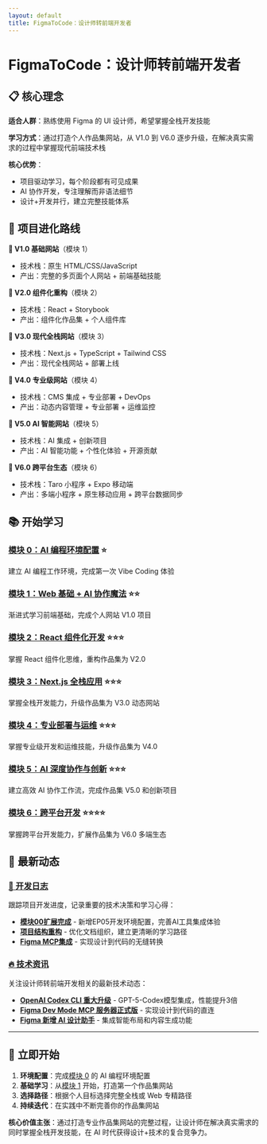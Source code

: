 ```yaml
---
layout: default
title: FigmaToCode：设计师转前端开发者
---
```


# FigmaToCode：设计师转前端开发者

## 📋 核心理念

**适合人群**：熟练使用 Figma 的 UI 设计师，希望掌握全栈开发技能

**学习方式**：通过打造个人作品集网站，从 V1.0 到 V6.0 逐步升级，在解决真实需求的过程中掌握现代前端技术栈

**核心优势**：
- 项目驱动学习，每个阶段都有可见成果
- AI 协作开发，专注理解而非语法细节
- 设计+开发并行，建立完整技能体系

## 🎯 项目进化路线

**🌱 V1.0 基础网站**（模块 1）
- 技术栈：原生 HTML/CSS/JavaScript
- 产出：完整的多页面个人网站 + 前端基础技能

**🚀 V2.0 组件化重构**（模块 2）
- 技术栈：React + Storybook
- 产出：组件化作品集 + 个人组件库

**💎 V3.0 现代全栈网站**（模块 3）
- 技术栈：Next.js + TypeScript + Tailwind CSS
- 产出：现代全栈网站 + 部署上线

**🎨 V4.0 专业级网站**（模块 4）
- 技术栈：CMS 集成 + 专业部署 + DevOps
- 产出：动态内容管理 + 专业部署 + 运维监控

**🤖 V5.0 AI 智能网站**（模块 5）
- 技术栈：AI 集成 + 创新项目
- 产出：AI 智能功能 + 个性化体验 + 开源贡献

**📱 V6.0 跨平台生态**（模块 6）
- 技术栈：Taro 小程序 + Expo 移动端
- 产出：多端小程序 + 原生移动应用 + 跨平台数据同步

## 📚 开始学习

### [模块 0：AI 编程环境配置](modules/00-ai-setup/) ⭐
建立 AI 编程工作环境，完成第一次 Vibe Coding 体验

### [模块 1：Web 基础 + AI 协作魔法](modules/01-web-basics/) ⭐⭐
渐进式学习前端基础，完成个人网站 V1.0 项目

### [模块 2：React 组件化开发](modules/02-react-development/) ⭐⭐⭐
掌握 React 组件化思维，重构作品集为 V2.0

### [模块 3：Next.js 全栈应用](modules/03-nextjs-fullstack/) ⭐⭐⭐
掌握全栈开发能力，升级作品集为 V3.0 动态网站

### [模块 4：专业部署与运维](modules/04-professional-deployment/) ⭐⭐⭐
掌握专业级开发和运维技能，升级作品集为 V4.0

### [模块 5：AI 深度协作与创新](modules/05-ai-innovation/) ⭐⭐⭐
建立高效 AI 协作工作流，完成作品集 V5.0 和创新项目

### [模块 6：跨平台开发](modules/06-cross-platform/) ⭐⭐⭐⭐
掌握跨平台开发能力，扩展作品集为 V6.0 多端生态

## 📰 最新动态

### [📝 开发日志](devlog/)
跟踪项目开发进度，记录重要的技术决策和学习心得：

- **[模块00扩展完成](devlog/2025-01-15-module00-expansion/)** - 新增EP05开发环境配置，完善AI工具集成体验
- **[项目结构重构](devlog/2025-01-15-project-restructure/)** - 优化文档组织，建立更清晰的学习路径
- **[Figma MCP集成](devlog/2025-01-12-figma-mcp-integration/)** - 实现设计到代码的无缝转换

### [🔥 技术资讯](news/)
关注设计师转前端开发相关的最新技术动态：

- **[OpenAI Codex CLI 重大升级](news/2025-01-10-codex-cli-upgrade/)** - GPT-5-Codex模型集成，性能提升3倍
- **[Figma Dev Mode MCP 服务器正式版](news/2025-01-08-figma-mcp-release/)** - 实现设计到代码的直连
- **[Figma 新增 AI 设计助手](news/2025-01-12-figma-ai-assistant/)** - 集成智能布局和内容生成功能

---

## 🎯 立即开始

1. **环境配置**：完成[模块 0](modules/00-ai-setup/) 的 AI 编程环境配置
2. **基础学习**：从[模块 1](modules/01-web-basics/) 开始，打造第一个作品集网站
3. **选择路径**：根据个人目标选择完整全栈或 Web 专精路径
4. **持续迭代**：在实践中不断完善你的作品集网站

**核心价值主张**：通过打造专业作品集网站的完整过程，让设计师在解决真实需求的同时掌握全栈开发技能，在 AI 时代获得设计+技术的复合竞争力。